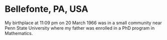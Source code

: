 # Bellefonte, PA, USA

My birthplace at 11:09 pm on 20 March 1966 was in a small community near Penn State University where my father was enrolled in a PhD program in Mathematics.
